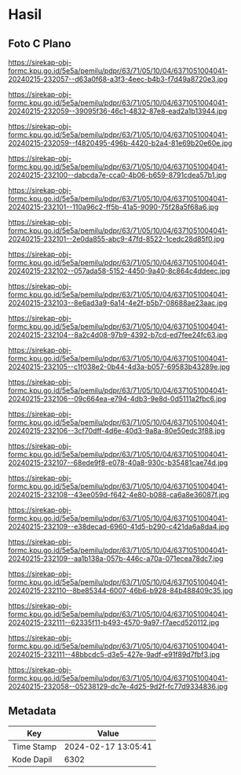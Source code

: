 # Hasil

## Foto C Plano

https://sirekap-obj-formc.kpu.go.id/5e5a/pemilu/pdpr/63/71/05/10/04/6371051004041-20240215-232057--d63a0f68-a3f3-4eec-b4b3-f7d49a8720e3.jpg

https://sirekap-obj-formc.kpu.go.id/5e5a/pemilu/pdpr/63/71/05/10/04/6371051004041-20240215-232059--39095f36-46c1-4832-87e8-ead2a1b13944.jpg

https://sirekap-obj-formc.kpu.go.id/5e5a/pemilu/pdpr/63/71/05/10/04/6371051004041-20240215-232059--f4820495-496b-4420-b2a4-81e69b20e60e.jpg

https://sirekap-obj-formc.kpu.go.id/5e5a/pemilu/pdpr/63/71/05/10/04/6371051004041-20240215-232100--dabcda7e-cca0-4b06-b659-8791cdea57b1.jpg

https://sirekap-obj-formc.kpu.go.id/5e5a/pemilu/pdpr/63/71/05/10/04/6371051004041-20240215-232101--110a96c2-ff5b-41a5-9090-75f28a5f68a6.jpg

https://sirekap-obj-formc.kpu.go.id/5e5a/pemilu/pdpr/63/71/05/10/04/6371051004041-20240215-232101--2e0da855-abc9-47fd-8522-1cedc28d85f0.jpg

https://sirekap-obj-formc.kpu.go.id/5e5a/pemilu/pdpr/63/71/05/10/04/6371051004041-20240215-232102--057ada58-5152-4450-9a40-8c864c4ddeec.jpg

https://sirekap-obj-formc.kpu.go.id/5e5a/pemilu/pdpr/63/71/05/10/04/6371051004041-20240215-232103--8e6ad3a9-6a14-4e2f-b5b7-08688ae23aac.jpg

https://sirekap-obj-formc.kpu.go.id/5e5a/pemilu/pdpr/63/71/05/10/04/6371051004041-20240215-232104--8a2c4d08-97b9-4392-b7cd-ed7fee24fc63.jpg

https://sirekap-obj-formc.kpu.go.id/5e5a/pemilu/pdpr/63/71/05/10/04/6371051004041-20240215-232105--c1f038e2-0b44-4d3a-b057-69583b43289e.jpg

https://sirekap-obj-formc.kpu.go.id/5e5a/pemilu/pdpr/63/71/05/10/04/6371051004041-20240215-232106--09c664ea-e794-4db3-9e8d-0d5111a2fbc6.jpg

https://sirekap-obj-formc.kpu.go.id/5e5a/pemilu/pdpr/63/71/05/10/04/6371051004041-20240215-232106--3cf70dff-4d6e-40d3-9a8a-80e50edc3f88.jpg

https://sirekap-obj-formc.kpu.go.id/5e5a/pemilu/pdpr/63/71/05/10/04/6371051004041-20240215-232107--68ede9f8-e078-40a8-930c-b35481cae74d.jpg

https://sirekap-obj-formc.kpu.go.id/5e5a/pemilu/pdpr/63/71/05/10/04/6371051004041-20240215-232108--43ee059d-f642-4e80-b088-ca6a8e36087f.jpg

https://sirekap-obj-formc.kpu.go.id/5e5a/pemilu/pdpr/63/71/05/10/04/6371051004041-20240215-232109--e38decad-6960-41d5-b290-c421da6a8da4.jpg

https://sirekap-obj-formc.kpu.go.id/5e5a/pemilu/pdpr/63/71/05/10/04/6371051004041-20240215-232109--aa1b138a-057b-446c-a70a-071ecea78dc7.jpg

https://sirekap-obj-formc.kpu.go.id/5e5a/pemilu/pdpr/63/71/05/10/04/6371051004041-20240215-232110--8be85344-6007-46b6-b928-84b488409c35.jpg

https://sirekap-obj-formc.kpu.go.id/5e5a/pemilu/pdpr/63/71/05/10/04/6371051004041-20240215-232111--62335f11-b493-4570-9a97-f7aecd520112.jpg

https://sirekap-obj-formc.kpu.go.id/5e5a/pemilu/pdpr/63/71/05/10/04/6371051004041-20240215-232111--48bbcdc5-d3e5-427e-9adf-e91f89d7fbf3.jpg

https://sirekap-obj-formc.kpu.go.id/5e5a/pemilu/pdpr/63/71/05/10/04/6371051004041-20240215-232058--05238129-dc7e-4d25-9d2f-fc77d9334836.jpg


## Metadata

| Key        | Value               |
| ---------- | ------------------- |
| Time Stamp | 2024-02-17 13:05:41 |
| Kode Dapil | 6302                |



